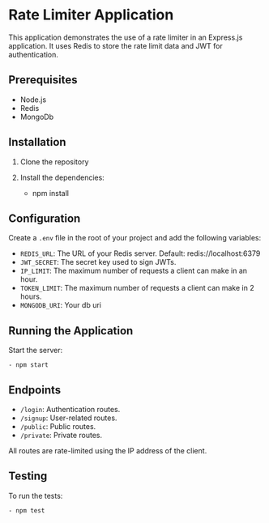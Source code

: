 # Rate Limiter Application

This application demonstrates the use of a rate limiter in an Express.js application. It uses Redis to store the rate limit data and JWT for authentication.

## Prerequisites

- Node.js
- Redis
- MongoDb


## Installation

1. Clone the repository

2. Install the dependencies:

    - npm install


## Configuration

Create a `.env` file in the root of your project and add the following variables:

- `REDIS_URL`: The URL of your Redis server. Default: redis://localhost:6379
- `JWT_SECRET`: The secret key used to sign JWTs.
- `IP_LIMIT`: The maximum number of requests a client can make in an hour.
- `TOKEN_LIMIT`: The maximum number of requests a client can make in 2 hours.
- `MONGODB_URI`: Your db uri

## Running the Application

Start the server:

    - npm start

## Endpoints

- `/login`: Authentication routes.
- `/signup`: User-related routes.
- `/public`: Public routes.
- `/private`: Private routes.

All routes are rate-limited using the IP address of the client.

## Testing

To run the tests:

    - npm test
